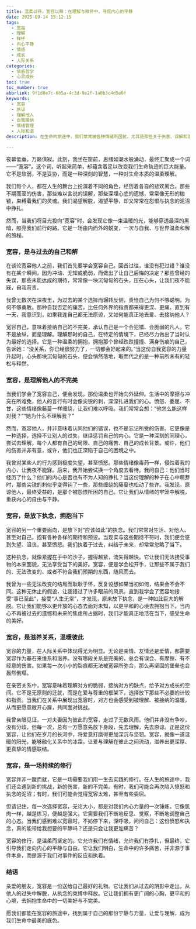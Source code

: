```yaml
---
title: 温柔以待，宽容以释：在理解与释怀中，寻觅内心的平静
date: 2025-09-14 15:12:15
tags:
  - 宽容
  - 理解
  - 释怀
  - 内心平静
  - 情感
  - 成长
  - 人际关系
categories:
  - 情感哲学
  - 心灵成长
toc: true
toc_number: true
abbrlink: 9f1d8e7c-6b5a-4c3d-9e2f-1a0b3c4d5e6f
keywords:
  - 宽容
  - 原谅
  - 理解他人
  - 自我接纳
  - 情绪管理
  - 人际和谐
description: 在生命的旅途中，我们常常被各种情绪所困扰，尤其是那些关于伤害、误解和遗憾的记忆。然而，有一种力量，能够穿透这些阴霾，为我们的心灵带来真正的自由与宁静，那就是宽容。它不仅仅是对他人的慈悲，更是对自己的温柔。这篇文章将带你深入探索宽容的真谛，从自我和解到理解他人，从放下执念到滋养关系，最终发现，宽容是一场持续的修行，也是通往内心平静与幸福的必经之路。

---
```


夜幕低垂，万籁俱寂。此刻，我坐在窗前，思绪如潮水般涌动，最终汇聚成一个词——“宽容”。这个词，听起来简单，却蕴含着足以改变我们生命轨迹的巨大能量。它不是软弱，不是妥协，而是一种深刻的智慧，一种对生命本质的温柔理解。

我们每个人，都在人生的舞台上扮演着不同的角色，经历着各自的悲欢离合。那些不期而至的伤害，那些难以言说的误解，那些深埋心底的遗憾，常常像无形的枷锁，束缚着我们的灵魂。我们渴望解脱，渴望平静，却又常常在怨恨与执念的泥沼中挣扎。

然而，当我们将目光投向“宽容”时，会发现它像一束温暖的光，能够穿透最深的黑暗，照亮我们前行的路。它是一场由内而外的蜕变，一次与自我、与世界温柔和解的旅程。

### 宽容，是与过去的自己和解

在谈论宽容他人之前，我们首先要学会宽容自己。回首过往，谁没有犯过错？谁没有在某个瞬间，因为冲动、无知或脆弱，而做出了让自己后悔的决定？那些曾经的失误，那些未能达成的期待，常常像一块沉甸甸的石头，压在心头，让我们夜不能寐，自我苛责。

我曾无数次在深夜里，为过去的某个选择而辗转反侧，责怪自己为何不够聪明，为何不够勇敢。那种自我否定的痛苦，比任何外界的指责都来得更深、更痛。直到有一天，我意识到，如果我连自己都无法原谅，又如何能真正地去爱、去接纳他人？

宽容自己，意味着接纳自己的不完美，承认自己是一个会犯错、会脆弱的凡人。它不是放纵，而是理解。理解那时的自己，在特定的情境下，已经尽力做出了当时认为最好的选择。它是一种温柔的拥抱，拥抱那个曾经跌跌撞撞、满身伤痕的自己，告诉她：“没关系，你已经很努力了，一切都会好起来的。”当这份自我宽容的力量升起时，心头那块沉甸甸的石头，便会悄然落地，取而代之的是一种前所未有的轻松与释然。

### 宽容，是理解他人的不完美

当我们学会了宽容自己，便会发现，那份温柔也开始向外延伸。生活中的摩擦与冲突在所难免，他人的言行有时会像尖锐的刺，深深扎进我们的心。愤怒、委屈、不甘，这些情绪像藤蔓一样缠绕，让我们难以呼吸。我们常常会想：“他怎么能这样对我？”“她为什么不理解我？”

然而，宽容他人，并非意味着认同他们的错误，也不是忘记所受的伤害。它更像是一种选择，选择不让别人的过失，继续惩罚自己的内心。它是一种深刻的同理心，尝试去理解，每个人都有自己的局限、自己的痛苦、自己的成长背景。或许，他们的伤害并非有意，或许，他们也正深陷于自己的困境之中。

我曾对某些人的行为感到极度失望，甚至愤怒。那些情绪像毒药一样，侵蚀着我的内心，让我夜不能寐。后来，我开始尝试换一个角度去看待。我问自己：他们当时经历了什么？他们的内心是否也有不为人知的挣扎？当这份理解的种子在心中萌芽时，那些尖锐的刺似乎变得钝了一些，那些缠绕的藤蔓也松动了些许。我发现，原谅他人，最终受益的，是那个被怨恨所困的自己。它让我们从情绪的牢笼中解脱，重获内心的自由与平静。

### 宽容，是放下执念，拥抱当下

宽容的另一个重要面向，是放下对“应该如此”的执念。我们常常对生活、对他人、甚至对自己，抱有各种各样的期待和预设。当现实与这些期待不符时，我们便会感到失望、沮丧，甚至愤怒。我们执着于过去，纠结于未来，却常常忽略了当下。

这种执念，就像紧握在手中的沙子，握得越紧，流失得越快。它让我们无法接受事物的本来面貌，无法享受当下的美好。宽容，便是学会松开手，让那些不属于我们的、无法改变的、或者不符合我们预期的东西，随风而去。

我曾为一些无法改变的结局而耿耿于怀，反复设想如果当初如何，结果会不会不同。这种无休止的假设，让我错过了许多眼前的风景。直到我学会了宽容地接受“事已至此”，接受“人生无常”，才发现，原来放下执念，是一种如此巨大的解脱。它让我们能够以更开放的心态去面对未知，以更平和的心境去拥抱当下。当内心不再被过去的遗憾和未来的焦虑所占据时，我们才能真正地活在当下，感受生命的美好。

### 宽容，是滋养关系，温暖彼此

宽容的力量，在人际关系中体现得尤为明显。无论是亲情、友情还是爱情，都需要宽容作为基石来维系和滋养。没有哪段关系是完美的，总会有误会、有摩擦、有不经意的伤害。如果每一次小小的裂痕都无法被宽容所弥合，那么再坚固的堡垒也会轰然倒塌。

在亲密关系中，宽容意味着理解对方的脆弱，接纳对方的缺点，给予对方成长的空间。它不是无原则的迁就，而是在爱与尊重的框架下，选择放下那些不必要的计较和指责。当我们在关系中展现出宽容时，对方也会感受到被理解、被接纳的温暖，从而更愿意敞开心扉，共同面对挑战。

我曾亲眼见证，一对夫妻因为彼此的宽容，走过了无数风雨。他们并非没有争吵，没有分歧，但每一次，总有一方愿意先放下身段，先去理解，先去原谅。正是这份宽容，让他们在岁月的长河中，将爱意打磨得更加深沉与坚韧。宽容，就像一道温暖的阳光，能够融化关系中的冰霜，让爱与理解在彼此之间流动，滋养出更深厚、更真挚的情感联结。

### 宽容，是一场持续的修行

宽容并非一蹴而就，它是一场需要我们用一生去实践的修行。在人生的旅途中，我们还会遇到新的挑战，新的伤害，新的不完美。有时，我们可能会再次陷入愤怒和执念的泥沼；有时，我们可能会觉得宽容太难，甚至有些委屈。

但请记住，每一次选择宽容，无论大小，都是对我们内心力量的一次锤炼。它像肌肉一样，越是练习，便越是强大。它需要我们不断地反思、觉察，不断地调整自己的心态。当我们感到难以宽容时，不妨停下来，深呼吸，问问自己：这份愤怒和执念，真的能带给我想要的平静吗？还是只会让我更加痛苦？

宽容的修行，是温柔而坚定的。它允许我们有情绪，允许我们有挣扎，但最终，它引导我们走向内心的平静与自由。它让我们明白，生命中的许多痛苦，并非源于事件本身，而是源于我们对事件的反应和执着。

### 结语

亲爱的朋友，宽容是一份送给自己最好的礼物。它让我们从过去的阴影中走出，从他人的过失中解脱，从执念的束缚中释放。它让我们拥有更广阔的心胸，更平和的心境，去拥抱生命中的一切美好与不完美。

愿我们都能在宽容的旅途中，找到属于自己的那份宁静与力量，让爱与理解，成为我们生命中最美的底色。